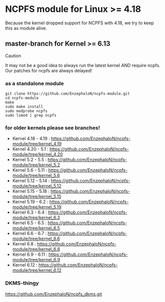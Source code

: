 # NCPFS module for Linux >= 4.18 #
Because the kernel dropped support for NCPFS with 4.18, we try to keep this as module alive.

## master-branch for Kernel >= 6.13 ##

> [!CAUTION]
> It may not be a good idea to always run the latest kernel AND require ncpfs. Our patches for ncpfs are always delayed!

### as a standalone module ###

    git clone https://github.com/EnzephaloN/ncpfs-module.git
    cd ncpfs-module
    make
    sudo make install
    sudo modprobe ncpfs
    sudo lsmod | grep ncpfs

### for older kernels please see branches! ###

- Kernel 4.18 - 4.19 : https://github.com/EnzephaloN/ncpfs-module/tree/kernel_4.19
- Kernel 4.20 - 5.1 : https://github.com/EnzephaloN/ncpfs-module/tree/kernel_4.20
- Kernel 5.2 - 5.5 : https://github.com/EnzephaloN/ncpfs-module/tree/kernel_5.2
- Kernel 5.6 - 5.11 : https://github.com/EnzephaloN/ncpfs-module/tree/kernel_5.6
- Kernel 5.12 - 5.14 : https://github.com/EnzephaloN/ncpfs-module/tree/kernel_5.12
- Kernel 5.15 - 5.18 : https://github.com/EnzephaloN/ncpfs-module/tree/kernel_5.15
- Kernel 5.19 - 6.2 : https://github.com/EnzephaloN/ncpfs-module/tree/kernel_5.19
- Kernel 6.3 - 6.4 : https://github.com/EnzephaloN/ncpfs-module/tree/kernel_6.3
- Kernel 6.5 - 6.5 : https://github.com/EnzephaloN/ncpfs-module/tree/kernel_6.5
- Kernel 6.6 - 6.7 : https://github.com/EnzephaloN/ncpfs-module/tree/kernel_6.6
- Kernel 6.8 : https://github.com/EnzephaloN/ncpfs-module/tree/kernel_6.8
- Kernel 6.9 - 6.11 : https://github.com/EnzephaloN/ncpfs-module/tree/kernel_6.9
- Kernel 6.12 : https://github.com/EnzephaloN/ncpfs-module/tree/kernel_6.12

### DKMS-thingy ###

https://github.com/EnzephaloN/ncpfs_dkms.git
